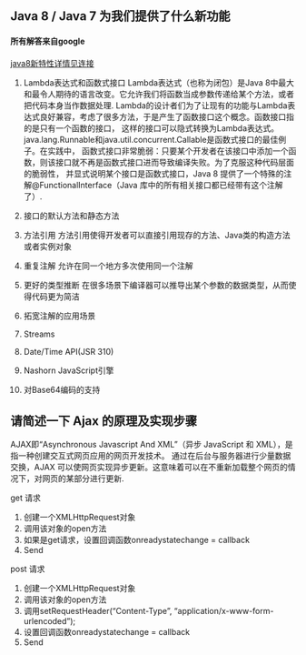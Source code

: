 ## Java 8 / Java 7 为我们提供了什么新功能
#### 所有解答来自google
[java8新特性详情见连接](https://www.jianshu.com/p/5b800057f2d8)
1. Lambda表达式和函数式接口
Lambda表达式（也称为闭包）是Java 8中最大和最令人期待的语言改变。它允许我们将函数当成参数传递给某个方法，或者把代码本身当作数据处理. 
Lambda的设计者们为了让现有的功能与Lambda表达式良好兼容，考虑了很多方法，于是产生了函数接口这个概念。函数接口指的是只有一个函数的接口，
这样的接口可以隐式转换为Lambda表达式。java.lang.Runnable和java.util.concurrent.Callable是函数式接口的最佳例子。在实践中，
函数式接口非常脆弱：只要某个开发者在该接口中添加一个函数，则该接口就不再是函数式接口进而导致编译失败。为了克服这种代码层面的脆弱性，
并显式说明某个接口是函数式接口，Java 8 提供了一个特殊的注解@FunctionalInterface（Java 库中的所有相关接口都已经带有这个注解了）.

2. 接口的默认方法和静态方法

3. 方法引用
方法引用使得开发者可以直接引用现存的方法、Java类的构造方法或者实例对象

4. 重复注解
允许在同一个地方多次使用同一个注解

5. 更好的类型推断
在很多场景下编译器可以推导出某个参数的数据类型，从而使得代码更为简洁

6. 拓宽注解的应用场景
7. Streams
8. Date/Time API(JSR 310)
9. Nashorn JavaScript引擎
10. 对Base64编码的支持

## 请简述一下 Ajax 的原理及实现步骤
AJAX即“Asynchronous Javascript And XML”（异步 JavaScript 和 XML），是指一种创建交互式网页应用的网页开发技术。
通过在后台与服务器进行少量数据交换，AJAX 可以使网页实现异步更新。这意味着可以在不重新加载整个网页的情况下，对网页的某部分进行更新.

get 请求
1. 创建一个XMLHttpRequest对象
2. 调用该对象的open方法
3. 如果是get请求，设置回调函数onreadystatechange = callback
4. Send

post 请求
1. 创建一个XMLHttpRequest对象
2. 调用该对象的open方法
3. 调用setRequestHeader(“Content-Type”, “application/x-www-form-urlencoded”);
4. 设置回调函数onreadystatechange = callback
5. Send



